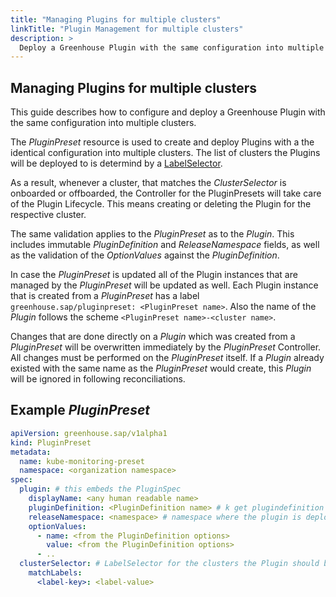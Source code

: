 ```yaml
---
title: "Managing Plugins for multiple clusters"
linkTitle: "Plugin Management for multiple clusters"
description: >
  Deploy a Greenhouse Plugin with the same configuration into multiple clusters.
---
```


## Managing Plugins for multiple clusters

This guide describes how to configure and deploy a Greenhouse Plugin with the same configuration into multiple clusters.

The _PluginPreset_ resource is used to create and deploy Plugins with a the identical configuration into multiple clusters. The list of clusters the Plugins will be deployed to is determind by a [LabelSelector](https://kubernetes.io/docs/concepts/overview/working-with-objects/labels/#label-selectors).

As a result, whenever a cluster, that matches the _ClusterSelector_ is onboarded or offboarded, the Controller for the PluginPresets will take care of the Plugin Lifecycle. This means creating or deleting the Plugin for the respective cluster.

The same validation applies to the _PluginPreset_ as to the _Plugin_. This includes immutable _PluginDefinition_ and _ReleaseNamespace_ fields, as well as the validation of the _OptionValues_ against the _PluginDefinition_.

In case the _PluginPreset_ is updated all of the Plugin instances that are managed by the _PluginPreset_ will be updated as well. Each Plugin instance that is created from a _PluginPreset_ has a label `greenhouse.sap/pluginpreset: <PluginPreset name>`. Also the name of the _Plugin_ follows the scheme `<PluginPreset name>-<cluster name>`.

Changes that are done directly on a _Plugin_ which was created from a _PluginPreset_ will be overwritten immediately by the _PluginPreset_ Controller. All changes must be performed on the _PluginPreset_ itself.
If a _Plugin_ already existed with the same name as the _PluginPreset_ would create, this _Plugin_ will be ignored in following reconciliations.

## Example _PluginPreset_

```yaml
apiVersion: greenhouse.sap/v1alpha1
kind: PluginPreset
metadata:
  name: kube-monitoring-preset
  namespace: <organization namespace>
spec:
  plugin: # this embeds the PluginSpec
    displayName: <any human readable name>
    pluginDefinition: <PluginDefinition name> # k get plugindefinition
    releaseNamespace: <namespace> # namespace where the plugin is deployed to on the remote cluster. Will be created if not exists
    optionValues:
      - name: <from the PluginDefinition options>
        value: <from the PluginDefinition options>
      - ..
  clusterSelector: # LabelSelector for the clusters the Plugin should be deployed to
    matchLabels:
      <label-key>: <label-value>
```
